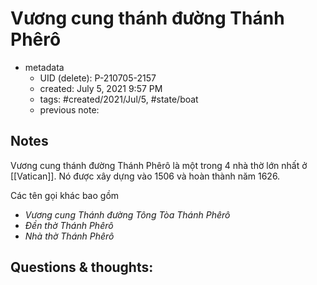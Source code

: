 # Vương cung thánh đường Thánh Phêrô

- metadata
	- UID (delete): P-210705-2157
	- created: July 5, 2021 9:57 PM
	- tags: #created/2021/Jul/5, #state/boat  
	- previous note:

## Notes
Vương cung thánh đường Thánh Phêrô là một trong 4 nhà thờ lớn nhất ở [[Vatican]]. Nó được xây dựng vào 1506 và hoàn thành năm 1626.

Các tên gọi khác bao gồm 
- _Vương cung Thánh đường Tông Tòa Thánh Phêrô_
- _Đền thờ Thánh Phêrô_
- _Nhà thờ Thánh Phêrô_
## Questions & thoughts:


